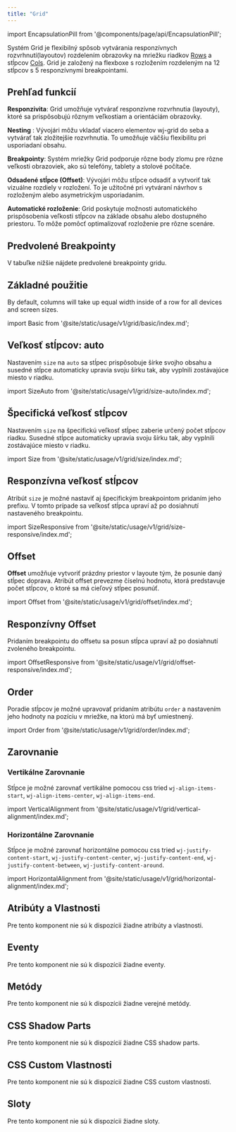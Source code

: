 ```yaml
---
title: "Grid"
---
```


<head>
  <title>Grid: flexibilný spôsob vytvárania responzívnych layoutov</title>
  <meta name="description" content="Systém Grid je flexibilný spôsob vytvárania responzívnych rozvrhnutí(layoutov) rozdelením obrazovky na mriežku riadkov (rows) a stĺpcov (columns). Grid je založený na rozložení s 12 stĺpcami, podobne ako mnohé iné populárne grid systémy." />
</head>

import EncapsulationPill from '@components/page/api/EncapsulationPill';

<EncapsulationPill type="shadow" />

Systém Grid je flexibilný spôsob vytvárania responzívnych rozvrhnutí(layoutov) rozdelením obrazovky na mriežku riadkov [Rows](./row) a stĺpcov [Cols](./col). Grid je založený na flexboxe s rozložením rozdeleným na 12 stĺpcov s 5 responzívnymi breakpointami.

## Prehľad funkcií

**Responzivita**: Grid umožňuje vytvárať responzívne rozvrhnutia (layouty), ktoré sa prispôsobujú rôznym veľkostiam a orientáciám obrazovky.

**Nesting** : Vývojári môžu vkladať viacero elementov wj-grid do seba a vytvárať tak zložitejšie rozvrhnutia. To umožňuje väčšiu flexibilitu pri usporiadaní obsahu.

**Breakpointy**: Systém mriežky Grid podporuje rôzne body zlomu pre rôzne veľkosti obrazoviek, ako sú telefóny, tablety a stolové počítače. 

**Odsadené stĺpce (Offset)**: Vývojári môžu stĺpce odsadiť a vytvoriť tak vizuálne rozdiely v rozložení. To je užitočné pri vytváraní návrhov s rozloženým alebo asymetrickým usporiadaním.

**Automatické rozloženie**: Grid poskytuje možnosti automatického prispôsobenia veľkosti stĺpcov na základe obsahu alebo dostupného priestoru. To môže pomôcť optimalizovať rozloženie pre rôzne scenáre.

## Predvolené Breakpointy

V tabuľke nižšie nájdete predvolené breakpointy gridu.



## Základné použitie

By default, columns will take up equal width inside of a row for all devices and screen sizes.

import Basic from '@site/static/usage/v1/grid/basic/index.md';

<Basic />

## Veľkosť stĺpcov: auto

Nastavením `size` na `auto` sa  stĺpec prispôsobuje šírke svojho obsahu a susedné stĺpce automaticky upravia svoju šírku tak, aby vyplnili zostávajúce miesto v riadku.

import SizeAuto from '@site/static/usage/v1/grid/size-auto/index.md';

<SizeAuto />


## Špecifická veľkosť stĺpcov

Nastavením `size` na špecifickú veľkosť stĺpec zaberie určený počet stĺpcov riadku. Susedné stĺpce automaticky upravia svoju šírku tak, aby vyplnili zostávajúce miesto v riadku.

import Size from '@site/static/usage/v1/grid/size/index.md';

<Size />

## Responzívna veľkosť stĺpcov

Atribút `size` je možné nastaviť aj špecifickým breakpointom pridaním jeho prefixu. V tomto prípade sa veľkosť stĺpca upraví až po dosiahnutí nastaveného breakpointu.


import SizeResponsive from '@site/static/usage/v1/grid/size-responsive/index.md';

<div className="large">

<SizeResponsive />

</div>

## Offset

**Offset** umožňuje vytvoriť prázdny priestor v layoute tým, že posunie daný stĺpec doprava. Atribút offset prevezme číselnú hodnotu, ktorá predstavuje počet stĺpcov, o ktoré sa má cieľový stĺpec posunúť.

import Offset from '@site/static/usage/v1/grid/offset/index.md';

<Offset />

## Responzívny Offset

Pridaním breakpointu do offsetu sa posun stĺpca upraví až po dosiahnutí zvoleného breakpointu.

import OffsetResponsive from '@site/static/usage/v1/grid/offset-responsive/index.md';

<OffsetResponsive />

## Order

Poradie stĺpcov je možné upravovať pridaním atribútu `order` a nastavením jeho hodnoty na pozíciu v mriežke, na ktorú má byť umiestnený.

import Order from '@site/static/usage/v1/grid/order/index.md';

<Order />

## Zarovnanie

### Vertikálne Zarovnanie

Stĺpce je možné zarovnať vertikálne pomocou css tried `wj-align-items-start`, `wj-align-items-center`, `wj-align-items-end`.

import VerticalAlignment from '@site/static/usage/v1/grid/vertical-alignment/index.md';

<div className="xlarge">

<VerticalAlignment />

</div>

### Horizontálne Zarovnanie

Stĺpce je možné zarovnať horizontálne pomocou css tried `wj-justify-content-start`, `wj-justify-content-center`, `wj-justify-content-end`, `wj-justify-content-between`, `wj-justify-content-around`.

import HorizontalAlignment from '@site/static/usage/v1/grid/horizontal-alignment/index.md';

<div className="large">

<HorizontalAlignment />

</div>

## Atribúty a Vlastnosti

Pre tento komponent nie sú k dispozícii žiadne atribúty a vlastnosti.

## Eventy

Pre tento komponent nie sú k dispozícii žiadne eventy.

## Metódy

Pre tento komponent nie sú k dispozícii žiadne verejné metódy.

## CSS Shadow Parts

Pre tento komponent nie sú k dispozícií žiadne CSS shadow parts.

## CSS Custom Vlastnosti

Pre tento komponent nie sú k dispozícií žiadne CSS custom vlastnosti.

## Sloty

Pre tento komponent nie sú k dispozícii žiadne sloty.